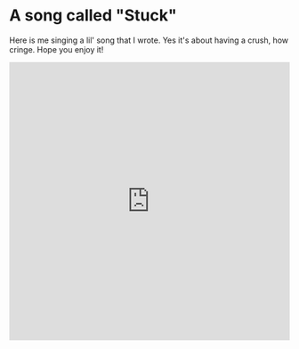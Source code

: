 # A song called "Stuck"

Here is me singing a lil' song that I wrote. Yes it's about having a crush, how cringe. Hope you enjoy it!

<div style="width: 100%">
  <iframe width="100%" height="500" src="https://www.youtube.com/embed/aQdnmzwKTkQ" title="YouTube video player" frameborder="0" allow="accelerometer; autoplay; clipboard-write; encrypted-media; gyroscope; picture-in-picture" allowfullscreen></iframe>
</div>